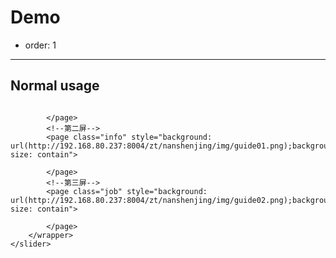 # Demo

- order: 1
---

<style>

slider-wrap{
    overflow:hidden;
}
slider {
    backface-visibility: hidden;
    display: block;
    margin: 0 auto;
    overflow: hidden;
    position: relative;
    z-index: 1;
}
slider wrapper {
    box-sizing: content-box;
    display: block;
    position: relative;
    transform: translate3d(0px, 0px, 0px);
    transition-duration: 0s;
    transition-property: transform, left, top;
    transition-timing-function: ease;
    width: 100%;
}
slider page {
    box-sizing: content-box;
    display: block;
    float: left;
    height: 100%;
    position: relative;
    width: 100%;
    background-size:contain;
}
slider page .ani-hidden {
    display: none;
}
.landscape-tip {
    background-color: #45b19a;
    display: none;
    height: 100%;
    left: 0;
    overflow: hidden;
    position: absolute;
    top: 0;
    width: 100%;
    z-index: 9999;
}
.landscape-tip .content {
    color: #fff;
    height: 150px;
    left: 50%;
    margin: -35px 0 0 -125px;
    position: absolute;
    text-align: center;
    top: 50%;
    width: 250px;
}
.ani {
    animation-duration: 1s;
    animation-fill-mode: both;
}
.ani.infinite {
    animation-iteration-count: infinite;
}
@keyframes fade-in {
0% {
    opacity: 0;
}
100% {
    opacity: 1;
}
}
.ani.fade-in {
    animation-name: fade-in;
}
.ani {
    animation-duration: 1s;
    animation-fill-mode: both;
}
.ani.infinite {
    animation-iteration-count: infinite;
}
@keyframes fade-in-up {
0% {
    opacity: 0;
    transform: translate3d(0px, 100%, 0px);
}
100% {
    opacity: 1;
    transform: translate3d(0px, 0px, 0px);
}
}
.ani.fade-in-up {
    animation-name: fade-in-up;
}
.ani {
    animation-duration: 1s;
    animation-fill-mode: both;
}
.ani.infinite {
    animation-iteration-count: infinite;
}
@keyframes fade-in-right {
0% {
    opacity: 0;
    transform: translate3d(100%, 0px, 0px);
}
100% {
    opacity: 1;
    transform: translate3d(0px, 0px, 0px);
}
}
.ani.fade-in-right {
    animation-name: fade-in-right;
}
.ani {
    animation-duration: 1s;
    animation-fill-mode: both;
}
.ani.infinite {
    animation-iteration-count: infinite;
}
@keyframes fade-in-down {
0% {
    opacity: 0;
    transform: translate3d(0px, -100%, 0px);
}
100% {
    opacity: 1;
    transform: translate3d(0px, 0px, 0px);
}
}
.ani.fade-in-down {
    animation-name: fade-in-down;
}
.ani {
    animation-duration: 1s;
    animation-fill-mode: both;
}
.ani.infinite {
    animation-iteration-count: infinite;
}
@keyframes fade-in-left {
0% {
    opacity: 0;
    transform: translate3d(-100%, 0px, 0px);
}
100% {
    opacity: 1;
    transform: translate3d(0px, 0px, 0px);
}
}
.ani.fade-in-left {
    animation-name: fade-in-left;
}
.ani {
    animation-duration: 1s;
    animation-fill-mode: both;
}
.ani.infinite {
    animation-iteration-count: infinite;
}
@keyframes fade-out {
0% {
    opacity: 1;
}
100% {
    opacity: 0;
}
}
.ani.fade-out {
    animation-name: fade-out;
}
.ani {
    animation-duration: 1s;
    animation-fill-mode: both;
}
.ani.infinite {
    animation-iteration-count: infinite;
}
@keyframes fade-out-up {
0% {
    opacity: 1;
    transform: translate3d(0px, 0px, 0px);
}
100% {
    opacity: 0;
    transform: translate3d(0px, -100%, 0px);
}
}
.ani.fade-out-up {
    animation-name: fade-out-up;
}
.ani {
    animation-duration: 1s;
    animation-fill-mode: both;
}
.ani.infinite {
    animation-iteration-count: infinite;
}
@keyframes fade-out-right {
0% {
    opacity: 1;
    transform: translate3d(0px, 0px, 0px);
}
100% {
    opacity: 0;
    transform: translate3d(100%, 0px, 0px);
}
}
.ani.fade-out-right {
    animation-name: fade-out-right;
}
.ani {
    animation-duration: 1s;
    animation-fill-mode: both;
}
.ani.infinite {
    animation-iteration-count: infinite;
}
@keyframes fade-out-down {
0% {
    opacity: 1;
    transform: translate3d(0px, 0px, 0px);
}
100% {
    opacity: 0;
    transform: translate3d(0px, 100%, 0px);
}
}
.ani.fade-out-down {
    animation-name: fade-out-down;
}
.ani {
    animation-duration: 1s;
    animation-fill-mode: both;
}
.ani.infinite {
    animation-iteration-count: infinite;
}
@keyframes fade-out-left {
0% {
    opacity: 1;
    transform: translate3d(0px, 0px, 0px);
}
100% {
    opacity: 0;
    transform: translate3d(-100%, 0px, 0px);
}
}
.ani.fade-out-left {
    animation-name: fade-out-left;
}
.ani {
    animation-duration: 1s;
    animation-fill-mode: both;
}
.ani.infinite {
    animation-iteration-count: infinite;
}
@keyframes elastic-x {
0%, 20%, 53%, 80%, 100% {
    transform: translate3d(0px, 0px, 0px);
}
40%, 43% {
    transform: translate3d(0px, -30px, 0px);
}
70% {
    transform: translate3d(0px, -15px, 0px);
}
90% {
    transform: translate3d(0px, -4px, 0px);
}
}
.ani.elastic-x {
    animation-name: elastic-x;
}
.ani {
    animation-duration: 1s;
    animation-fill-mode: both;
}
.ani.infinite {
    animation-iteration-count: infinite;
}
@keyframes elastic-y {
0%, 20%, 53%, 80%, 100% {
    transform: translate3d(0px, 0px, 0px);
}
40%, 43% {
    transform: translate3d(-30px, 0px, 0px);
}
70% {
    transform: translate3d(-15px, 0px, 0px);
}
90% {
    transform: translate3d(-4px, 0px, 0px);
}
}
.ani.elastic-y {
    animation-name: elastic-y;
}
.ani {
    animation-duration: 1s;
    animation-fill-mode: both;
}
.ani.infinite {
    animation-iteration-count: infinite;
}
@keyframes elastic-in {
0% {
    opacity: 0;
    transform: scale3d(0.3, 0.3, 0.3);
}
20% {
    transform: scale3d(1.1, 1.1, 1.1);
}
40% {
    transform: scale3d(0.9, 0.9, 0.9);
}
60% {
    opacity: 1;
    transform: scale3d(1.03, 1.03, 1.03);
}
80% {
    transform: scale3d(0.97, 0.97, 0.97);
}
100% {
    opacity: 1;
    transform: scale3d(1, 1, 1);
}
}
.ani.elastic-in {
    animation-name: elastic-in;
}
.ani {
    animation-duration: 1s;
    animation-fill-mode: both;
}
.ani.infinite {
    animation-iteration-count: infinite;
}
@keyframes elastic-in-up {
0% {
    opacity: 0;
    transform: translate3d(0px, 3000px, 0px);
}
60% {
    opacity: 1;
    transform: translate3d(0px, -25px, 0px);
}
75% {
    transform: translate3d(0px, 10px, 0px);
}
90% {
    transform: translate3d(0px, -5px, 0px);
}
100% {
    transform: translate3d(0px, 0px, 0px);
}
}
.ani.elastic-in-up {
    animation-name: elastic-in-up;
}
.ani {
    animation-duration: 1s;
    animation-fill-mode: both;
}
.ani.infinite {
    animation-iteration-count: infinite;
}
@keyframes elastic-in-right {
0% {
    opacity: 0;
    transform: translate3d(3000px, 0px, 0px);
}
60% {
    opacity: 1;
    transform: translate3d(-25px, 0px, 0px);
}
75% {
    transform: translate3d(10px, 0px, 0px);
}
90% {
    transform: translate3d(-5px, 0px, 0px);
}
100% {
    transform: translate3d(0px, 0px, 0px);
}
}
.ani.elastic-in-right {
    animation-name: elastic-in-right;
}
.ani {
    animation-duration: 1s;
    animation-fill-mode: both;
}
.ani.infinite {
    animation-iteration-count: infinite;
}
@keyframes elastic-in-down {
0% {
    opacity: 0;
    transform: translate3d(0px, -3000px, 0px);
}
60% {
    opacity: 1;
    transform: translate3d(0px, 25px, 0px);
}
75% {
    transform: translate3d(0px, -10px, 0px);
}
90% {
    transform: translate3d(0px, 5px, 0px);
}
100% {
    transform: translate3d(0px, 0px, 0px);
}
}
.ani.elastic-in-down {
    animation-name: elastic-in-down;
}
.ani {
    animation-duration: 1s;
    animation-fill-mode: both;
}
.ani.infinite {
    animation-iteration-count: infinite;
}
@keyframes elastic-in-left {
0% {
    opacity: 0;
    transform: translate3d(-3000px, 0px, 0px);
}
60% {
    opacity: 1;
    transform: translate3d(25px, 0px, 0px);
}
75% {
    transform: translate3d(-10px, 0px, 0px);
}
90% {
    transform: translate3d(5px, 0px, 0px);
}
100% {
    transform: translate3d(0px, 0px, 0px);
}
}
.ani.elastic-in-left {
    animation-name: elastic-in-left;
}
.ani {
    animation-duration: 1s;
    animation-fill-mode: both;
}
.ani.infinite {
    animation-iteration-count: infinite;
}
@keyframes elastic-out {
20% {
    transform: scale3d(0.9, 0.9, 0.9);
}
50%, 55% {
    opacity: 1;
    transform: scale3d(1.1, 1.1, 1.1);
}
100% {
    opacity: 0;
    transform: scale3d(0.3, 0.3, 0.3);
}
}
.ani.elastic-out {
    animation-name: elastic-out;
}
.ani {
    animation-duration: 1s;
    animation-fill-mode: both;
}
.ani.infinite {
    animation-iteration-count: infinite;
}
@keyframes elastic-out-up {
20% {
    transform: translate3d(0px, -10px, 0px);
}
40%, 45% {
    opacity: 1;
    transform: translate3d(0px, 20px, 0px);
}
100% {
    opacity: 0;
    transform: translate3d(0px, -2000px, 0px);
}
}
.ani.elastic-out-up {
    animation-name: elastic-out-up;
}
.ani {
    animation-duration: 1s;
    animation-fill-mode: both;
}
.ani.infinite {
    animation-iteration-count: infinite;
}
@keyframes elastic-out-right {
20% {
    transform: translate3d(10px, 0px, 0px);
}
40%, 45% {
    opacity: 1;
    transform: translate3d(-20px, 0px, 0px);
}
100% {
    opacity: 0;
    transform: translate3d(2000px, 0px, 0px);
}
}
.ani.elastic-out-right {
    animation-name: elastic-out-right;
}
.ani {
    animation-duration: 1s;
    animation-fill-mode: both;
}
.ani.infinite {
    animation-iteration-count: infinite;
}
@keyframes elastic-out-down {
20% {
    transform: translate3d(0px, 10px, 0px);
}
40%, 45% {
    opacity: 1;
    transform: translate3d(0px, -20px, 0px);
}
100% {
    opacity: 0;
    transform: translate3d(0px, 2000px, 0px);
}
}
.ani.elastic-out-down {
    animation-name: elastic-out-down;
}
.ani {
    animation-duration: 1s;
    animation-fill-mode: both;
}
.ani.infinite {
    animation-iteration-count: infinite;
}
@keyframes elastic-out-left {
20% {
    transform: translate3d(-10px, 0px, 0px);
}
40%, 45% {
    opacity: 1;
    transform: translate3d(20px, 0px, 0px);
}
100% {
    opacity: 0;
    transform: translate3d(-2000px, 0px, 0px);
}
}
.ani.elastic-out-left {
    animation-name: elastic-out-left;
}
.ani {
    animation-duration: 1s;
    animation-fill-mode: both;
}
.ani.infinite {
    animation-iteration-count: infinite;
}
@keyframes flash {
0%, 50%, 100% {
    opacity: 1;
}
25%, 75% {
    opacity: 0;
}
}
.ani.flash {
    animation-name: flash;
}
.ani {
    animation-duration: 1s;
    animation-fill-mode: both;
}
.ani.infinite {
    animation-iteration-count: infinite;
}
@keyframes shake {
0%, 100% {
    transform: translate3d(0px, 0px, 0px);
}
10%, 30%, 50%, 70%, 90% {
    transform: translate3d(-10px, 0px, 0px);
}
20%, 40%, 60%, 80% {
    transform: translate3d(10px, 0px, 0px);
}
}
.ani.shake {
    animation-name: shake;
}
.ani {
    animation-duration: 1s;
    animation-fill-mode: both;
}
.ani.infinite {
    animation-iteration-count: infinite;
}
@keyframes pulse {
0% {
    transform: scale3d(1, 1, 1);
}
50% {
    transform: scale3d(1.05, 1.05, 1.05);
}
100% {
    transform: scale3d(1, 1, 1);
}
}
.ani.pulse {
    animation-name: pulse;
}
.ani {
    animation-duration: 1s;
    animation-fill-mode: both;
}
.ani.infinite {
    animation-iteration-count: infinite;
}
@keyframes swing {
20% {
    transform: rotate3d(0, 0, 1, 15deg);
}
40% {
    transform: rotate3d(0, 0, 1, -10deg);
}
60% {
    transform: rotate3d(0, 0, 1, 5deg);
}
80% {
    transform: rotate3d(0, 0, 1, -5deg);
}
100% {
    transform: rotate3d(0, 0, 1, 0deg);
}
}
.ani.swing {
    animation-name: swing;
}
.ani {
    animation-duration: 1s;
    animation-fill-mode: both;
}
.ani.infinite {
    animation-iteration-count: infinite;
}
@keyframes sling {
0% {
    transform: scale3d(1, 1, 1);
}
10%, 20% {
    transform: scale3d(0.9, 0.9, 0.9) rotate3d(0, 0, 1, -3deg);
}
30%, 50%, 70%, 90% {
    transform: scale3d(1.1, 1.1, 1.1) rotate3d(0, 0, 1, 3deg);
}
40%, 60%, 80% {
    transform: scale3d(1.1, 1.1, 1.1) rotate3d(0, 0, 1, -3deg);
}
100% {
    transform: scale3d(1, 1, 1);
}
}
.ani.sling {
    animation-name: sling;
}
.ani {
    animation-duration: 1s;
    animation-fill-mode: both;
}
.ani.infinite {
    animation-iteration-count: infinite;
}
@keyframes wobble {
0% {
    transform: none;
}
15% {
    transform: translate3d(-25%, 0px, 0px) rotate3d(0, 0, 1, -5deg);
}
30% {
    transform: translate3d(20%, 0px, 0px) rotate3d(0, 0, 1, 3deg);
}
45% {
    transform: translate3d(-15%, 0px, 0px) rotate3d(0, 0, 1, -3deg);
}
60% {
    transform: translate3d(10%, 0px, 0px) rotate3d(0, 0, 1, 2deg);
}
75% {
    transform: translate3d(-5%, 0px, 0px) rotate3d(0, 0, 1, -1deg);
}
100% {
    transform: none;
}
}
.ani.wobble {
    animation-name: wobble;
}
.ani {
    animation-duration: 1s;
    animation-fill-mode: both;
}
.ani.infinite {
    animation-iteration-count: infinite;
}
@keyframes rubberband-x {
0% {
    transform: scale3d(1, 1, 1);
}
30% {
    transform: scale3d(1.25, 0.75, 1);
}
40% {
    transform: scale3d(0.75, 1.25, 1);
}
50% {
    transform: scale3d(1.15, 0.85, 1);
}
65% {
    transform: scale3d(0.95, 1.05, 1);
}
75% {
    transform: scale3d(1.05, 0.95, 1);
}
100% {
    transform: scale3d(1, 1, 1);
}
}
.ani.rubberband-x {
    animation-name: rubberband-x;
}
.ani {
    animation-duration: 1s;
    animation-fill-mode: both;
}
.ani.infinite {
    animation-iteration-count: infinite;
}
@keyframes rubberband-y {
0% {
    transform: scale3d(1, 1, 1);
}
30% {
    transform: scale3d(1.25, 0.75, 1);
}
40% {
    transform: scale3d(0.75, 1.25, 1);
}
50% {
    transform: scale3d(1.15, 0.85, 1);
}
65% {
    transform: scale3d(0.95, 1.05, 1);
}
75% {
    transform: scale3d(1.05, 0.95, 1);
}
100% {
    transform: scale3d(1, 1, 1);
}
}
.ani.rubberband-y {
    animation-name: rubberband-y;
}
 .title{
    font-style: italic;
    font-size: 42px;
    margin-top: 80px;
    margin-bottom: 0;
    line-height: 45px;
    text-align: center;
    color: #fff;
}
.subtitle{
    font-style: italic;
    font-size: 25px;
    text-align: center;
    color: #fff;
}

/**********第一屏*********/
.home{
    background-color: #45b19a;
}
/*************第二屏**************/
.info{
    background-color: #ff787a;
}
/**************第三屏*****************/
.job{
    background-color: #80ac50;
}
</style>

## Normal usage
<div id="slider-wrap">
    <slider>
        <wrapper>
            <!--第一屏-->
            <page class="home" style="background: url(http://192.168.80.237:8004/zt/nanshenjing/img/index-page.png);background-size: contain">
              
            </page>
            <!--第二屏-->
            <page class="info" style="background: url(http://192.168.80.237:8004/zt/nanshenjing/img/guide01.png);background-size: contain">
              
            </page>
            <!--第三屏-->
            <page class="job" style="background: url(http://192.168.80.237:8004/zt/nanshenjing/img/guide02.png);background-size: contain">
              
            </page>
        </wrapper>
    </slider>
</div>


###html结构

````html
<slider>
    <wrapper>
        <!--第一屏-->
        <page>
        </page>
        <!--第二屏-->
        <page>
        </page>
        <!--第三屏-->
        <page>
        </page>
    </wrapper>
</slider>
````
###必要css
````css
slider-wrap{
    overflow:hidden;
}
slider {
    backface-visibility: hidden;
    display: block;
    margin: 0 auto;
    overflow: hidden;
    position: relative;
    z-index: 1;
}
slider wrapper {
    box-sizing: content-box;
    display: block;
    position: relative;
    transform: translate3d(0px, 0px, 0px);
    transition-duration: 0s;
    transition-property: transform, left, top;
    transition-timing-function: ease;
    width: 100%;
}
slider page {
    box-sizing: content-box;
    display: block;
    float: left;
    height: 100%;
    position: relative;
    width: 100%;
    background-size:contain;
}
slider page .ani-hidden {
    display: none;
}
````
###js代码
````javascript
var opslider = require('opslider');
    var container = document.querySelector('slider');
    var slider = opslider.define(container,{
        //展示模式,水平(horizontal)或垂直(vertical)
        mode: 'vertical',
        //是否循环
        loop: false,
        //自定义动画效果,为空则是默认效果
        animation:'',
        //插件
        plugins:[],
        //是否平铺整个屏幕，默认为true
        isOverspread:true,
        //转帧时触发
        onSlideChanged:function(){
            //@todo
        }
    });
````

## Method && Property

方法列表。 
----
###goTo(n)
大家都爱的goto,跳到第n张

###next()
到下一张

###prev() 
到上一张

###getSlide(index)
获得某一张的具体属性

内部属性列表。
---
###currentIndex
当前帧索引值

###loopIndex
循环模式下的索引值

###slides[]
包含所有帧的数组

###width
容器的宽度

###height
容器的高度

###previousIndex
上一页（下一页）索引值

###isH
是否水平模式

###onSlideChanged(callback)
切换时触发内部的callback


````
var opslider = require('opslider');
    var slider = opslider.define(container,{
        onSlideChanged:function(){
            //访问当前索引
            var index = this.currentIndex;
        }
    });
    //下一页
    slider.next();
    //上一页
    slider.prev();
    //获得第二帧
    var page = slider.getSlide(2);
//....
````
